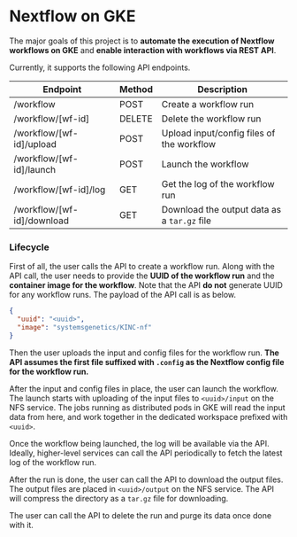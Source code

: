 Nextflow on GKE
===

The major goals of this project is to **automate the execution of Nextflow workflows on GKE** and **enable interaction with workflows via REST API**. 

Currently, it supports the following API endpoints. 

| Endpoint                   | Method | Description                               |
|----------------------------|--------|-------------------------------------------|
| /workflow                  | POST   | Create a workflow run                         |
| /workflow/[wf-id]          | DELETE | Delete the workflow run                     |
| /workflow/[wf-id]/upload   | POST   | Upload input/config files of the workflow |
| /workflow/[wf-id]/launch   | POST   | Launch the workflow                       |
| /workflow/[wf-id]/log      | GET    | Get the log of the workflow run           |
| /workflow/[wf-id]/download | GET    | Download the output data as a `tar.gz` file                  |

### Lifecycle

First of all, the user calls the API to create a workflow run. Along with the API call, the user needs to provide the **UUID of the workflow run** and the **container image for the workflow**. Note that the API **do not** generate UUID for any workflow runs. The payload of the API call is as below.

```json
{
  "uuid": "<uuid>",
  "image": "systemsgenetics/KINC-nf"
} 
```

Then the user uploads the input and config files for the workflow run. **The API assumes the first file suffixed with `.config` as the Nextflow config file for the workflow run.** 

After the input and config files in place, the user can launch the workflow. The launch starts with uploading of the input files to `<uuid>/input` on the NFS service. The jobs running as distributed pods in GKE will read the input data from here, and work together in the dedicated workspace prefixed with `<uuid>`. 

Once the workflow being launched, the log will be available via the API. Ideally, higher-level services can call the API periodically to fetch the latest log of the workflow run. 

After the run is done, the user can call the API to download the output files. The output files are placed in `<uuid>/output` on the NFS service. The API will compress the directory as a `tar.gz` file for downloading. 

The user can call the API to delete the run and purge its data once done with it. 

